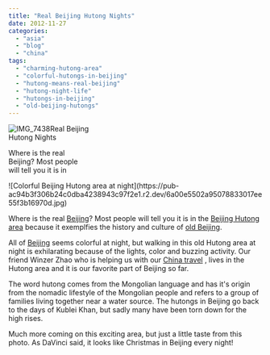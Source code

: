 ```yaml
---
title: "Real Beijing Hutong Nights"
date: 2012-11-27
categories: 
  - "asia"
  - "blog"
  - "china"
tags: 
  - "charming-hutong-area"
  - "colorful-hutongs-in-beijing"
  - "hutong-means-real-beijing"
  - "hutong-night-life"
  - "hutongs-in-beijing"
  - "old-beijing-hutongs"
---
```


![IMG_7438](https://pub-ac94b3f306b24c0dba4238943c97f2e1.r2.dev/6a00e5502a95078833017ee55f3a21970d.jpg)Real Beijing  
Hutong Nights

Where is the real  
Beijing? Most people  
will tell you it is in

<!--more--> ![Colorful Beijing Hutong area at night](https://pub-ac94b3f306b24c0dba4238943c97f2e1.r2.dev/6a00e5502a95078833017ee55f3b16970d.jpg)

Where is the real [Beijing](http://soultravelers3new.local/2012/11/forbidden-city-and-beijings-best.html "best of beijing travel")? Most people will tell you it is in the [Beijing Hutong area](http://soultravelers3new.local/2012/11/yum-loving-the-food-in-beijing.html "beijing hutong area food") because it exemplfies the history and culture of [old Beijing](http://soultravelers3new.local/2012/11/-summer-palace-sunset-in-beijing-china.html "old beijing travel spots").  
  
All of [Beijing](http://soultravelers3new.local/2012/11/beijing-bikes-and-beauty.html "Beijing beauty travel") seems colorful at night, but walking in this old Hutong area at night is exhilarating because of the lights, color and buzzing activity. Our friend Winzer Zhao who is helping us with our [China travel](http://www.chinatravel20.com/ "china travel") , lives in the Hutong area and it is our favorite part of Beijing so far.  
  
The word hutong comes from the Mongolian language and has it's origin from the nomadic lifestyle of the Mongolian people and refers to a group of families living together near a water source. The hutongs in Beijing go back to the days of Kublei Khan, but sadly many have been torn down for the high rises.  
  
Much more coming on this exciting area, but just a little taste from this photo. As DaVinci said, it looks like Christmas in Beijing every night!
